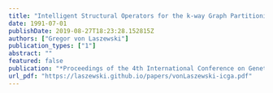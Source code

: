 ```yaml
---
title: "Intelligent Structural Operators for the k-way Graph Partitioning Problem"
date: 1991-07-01
publishDate: 2019-08-27T18:23:28.152815Z
authors: ["Gregor von Laszewski"]
publication_types: ["1"]
abstract: ""
featured: false
publication: "*Proceedings of the 4th International Conference on Genetic Algorithms*"
url_pdf: "https://laszewski.github.io/papers/vonLaszewski-icga.pdf"
---
```



